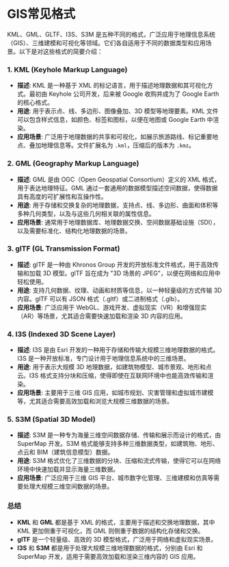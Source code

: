 
# GIS常见格式


KML、GML、GLTF、I3S、S3M 是五种不同的格式，广泛应用于地理信息系统（GIS）、三维建模和可视化等领域。它们各自适用于不同的数据类型和应用场景。以下是对这些格式的简要介绍：

### 1. **KML (Keyhole Markup Language)**
   - **描述**: KML 是一种基于 XML 的标记语言，用于描述地理数据和其可视化方式。最初由 Keyhole 公司开发，后来被 Google 收购并成为了 Google Earth 的核心格式。
   - **用途**: 用于表示点、线、多边形、图像叠加、3D 模型等地理要素。KML 文件可以包含样式信息，如颜色、标签和图标，以便在地图或 Google Earth 中渲染。
   - **应用场景**: 广泛用于地理数据的共享和可视化，如展示旅游路线、标记重要地点、叠加地理信息等。文件扩展名为 `.kml`，压缩后的版本为 `.kmz`。

### 2. **GML (Geography Markup Language)**
   - **描述**: GML 是由 OGC（Open Geospatial Consortium）定义的 XML 格式，用于表达地理特征。GML 通过一套通用的数据模型描述空间数据，使得数据具有高度的可扩展性和互操作性。
   - **用途**: 用于存储和交换复杂的地理数据，支持点、线、多边形、曲面和体积等多种几何类型，以及与这些几何相关联的属性信息。
   - **应用场景**: 通常用于地理数据库、地理数据交换、空间数据基础设施（SDI），以及需要标准化、结构化地理数据的场景。

### 3. **glTF (GL Transmission Format)**
   - **描述**: glTF 是一种由 Khronos Group 开发的开放标准文件格式，用于高效传输和加载 3D 模型。glTF 旨在成为 "3D 场景的 JPEG"，以便在网络和应用中轻松使用。
   - **用途**: 支持几何数据、纹理、动画和材质等信息，以一种轻量级的方式传输 3D 内容。glTF 可以有 JSON 格式（.gltf）或二进制格式（.glb）。
   - **应用场景**: 广泛应用于 WebGL、游戏开发、虚拟现实（VR）和增强现实（AR）等场景，尤其适合需要快速加载和渲染 3D 内容的应用。

### 4. **I3S (Indexed 3D Scene Layer)**
   - **描述**: I3S 是由 Esri 开发的一种用于存储和传输大规模三维地理数据的格式。I3S 是一种开放标准，专门设计用于地理信息系统中的三维场景。
   - **用途**: 用于表示大规模 3D 地理数据，如建筑物模型、城市景观、地形和点云。I3S 格式支持分块和压缩，使得即使在互联网环境中也能高效传输和渲染。
   - **应用场景**: 主要用于三维 GIS 应用，如城市规划、灾害管理和虚拟城市建模等，尤其适合需要高效加载和浏览大规模三维数据的场景。

### 5. **S3M (Spatial 3D Model)**
   - **描述**: S3M 是一种专为海量三维空间数据存储、传输和展示而设计的格式，由 SuperMap 开发。S3M 格式能够支持多种三维数据类型，如建筑物、地形、点云和 BIM（建筑信息模型）数据。
   - **用途**: S3M 格式优化了三维数据的分块、压缩和流式传输，使得它可以在网络环境中快速加载并显示海量三维数据。
   - **应用场景**: 广泛应用于三维 GIS 平台、城市数字化管理、三维建模和仿真等需要处理大规模三维空间数据的场景。

### 总结
- **KML** 和 **GML** 都是基于 XML 的格式，主要用于描述和交换地理数据，其中 KML 更加侧重于可视化，而 GML 则侧重于数据的结构化存储和交换。
- **glTF** 是一个轻量级、高效的 3D 模型格式，广泛用于网络和虚拟现实场景。
- **I3S** 和 **S3M** 都是用于处理大规模三维地理数据的格式，分别由 Esri 和 SuperMap 开发，适用于需要高效加载和渲染三维内容的 GIS 应用。
